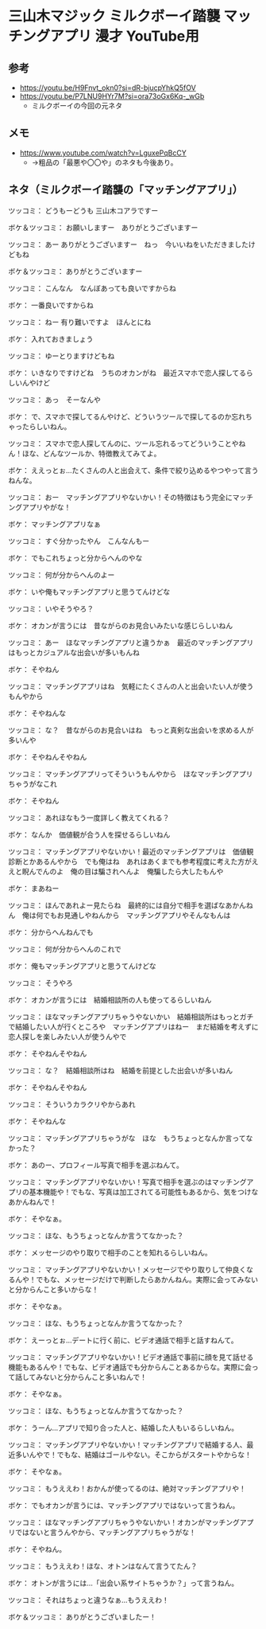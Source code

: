 # 三山木マジック ミルクボーイ踏襲 マッチングアプリ 漫才 YouTube用

## 参考

- https://youtu.be/H9Fnvt_okn0?si=dR-bjucpYhkQ5fOV
- https://youtu.be/P7LNU9HYr7M?si=ora73oGx6Kq-_wGb  
  - ミルクボーイの今回の元ネタ

## メモ

- https://www.youtube.com/watch?v=LguxePqBcCY
  - →粗品の「最悪や〇〇や」のネタも今後あり。

## ネタ（ミルクボーイ踏襲の「マッチングアプリ」）

ツッコミ： どうもーどうも 三山木コアラですー

ボケ＆ツッコミ： お願いしますー　ありがとうございますー

ツッコミ： あー ありがとうございますー　ねっ　今いいねをいただきましたけどもね

ボケ＆ツッコミ： ありがとうございますー

ツッコミ： こんなん　なんぼあっても良いですからね

ボケ： 一番良いですからね

ツッコミ： ねー 有り難いですよ　ほんとにね

ボケ： 入れておきましょう

ツッコミ： ゆーとりますけどもね

ボケ： いきなりですけどね　うちのオカンがね　最近スマホで恋人探してるらしいんやけど

ツッコミ： あっ　そーなんや

ボケ： で、スマホで探してるんやけど、どういうツールで探してるのか忘れちゃったらしいねん。

ツッコミ： スマホで恋人探してんのに、ツール忘れるってどういうことやねん！ほな、どんなツールか、特徴教えてみてよ。

ボケ： ええっとぉ…たくさんの人と出会えて、条件で絞り込めるやつやって言うねんな。

ツッコミ： おー　マッチングアプリやないかい！その特徴はもう完全にマッチングアプリやがな！

ボケ： マッチングアプリなぁ

ツッコミ： すぐ分かったやん　こんなんもー

ボケ： でもこれちょっと分からへんのやな

ツッコミ： 何が分からへんのよー

ボケ： いや俺もマッチングアプリと思うてんけどな

ツッコミ： いやそうやろ？

ボケ： オカンが言うには　昔ながらのお見合いみたいな感じらしいねん

ツッコミ： あー　ほなマッチングアプリと違うかぁ　最近のマッチングアプリはもっとカジュアルな出会いが多いもんね

ボケ： そやねん

ツッコミ： マッチングアプリはね　気軽にたくさんの人と出会いたい人が使うもんやから

ボケ： そやねんな

ツッコミ： な？　昔ながらのお見合いはね　もっと真剣な出会いを求める人が多いんや

ボケ： そやねんそやねん

ツッコミ： マッチングアプリってそういうもんやから　ほなマッチングアプリちゃうがなこれ

ボケ： そやねん

ツッコミ： あれほなもう一度詳しく教えてくれる？

ボケ： なんか　価値観が合う人を探せるらしいねん

ツッコミ： マッチングアプリやないかい！最近のマッチングアプリは　価値観診断とかあるんやから　でも俺はね　あれはあくまでも参考程度に考えた方がええと睨んでんのよ　俺の目は騙されへんよ　俺騙したら大したもんや

ボケ： まあねー

ツッコミ： ほんであれよー見たらね　最終的には自分で相手を選ばなあかんねん　俺は何でもお見通しやねんから　マッチングアプリやそんなもんは

ボケ： 分からへんねんでも

ツッコミ： 何が分からへんのこれで

ボケ： 俺もマッチングアプリと思うてんけどな

ツッコミ： そうやろ

ボケ： オカンが言うには　結婚相談所の人も使ってるらしいねん

ツッコミ： ほなマッチングアプリちゃうやないかい　結婚相談所はもっとガチで結婚したい人が行くところや　マッチングアプリはねー　まだ結婚を考えずに恋人探しを楽しみたい人が使うんやで

ボケ： そやねんそやねん

ツッコミ： な？　結婚相談所はね　結婚を前提とした出会いが多いねん

ボケ： そやねんそやねん

ツッコミ： そういうカラクリやからあれ

ボケ： そやねんな

ツッコミ： マッチングアプリちゃうがな　ほな　もうちょっとなんか言ってなかった？

ボケ： あのー、プロフィール写真で相手を選ぶねんて。

ツッコミ： マッチングアプリやないかい！写真で相手を選ぶのはマッチングアプリの基本機能や！でもな、写真は加工されてる可能性もあるから、気をつけなあかんねんで！

ボケ： そやなぁ。

ツッコミ： ほな、もうちょっとなんか言うてなかった？

ボケ： メッセージのやり取りで相手のことを知れるらしいねん。

ツッコミ： マッチングアプリやないかい！メッセージでやり取りして仲良くなるんや！でもな、メッセージだけで判断したらあかんねん。実際に会ってみないと分からんこと多いからな！

ボケ： そやなぁ。

ツッコミ： ほな、もうちょっとなんか言うてなかった？

ボケ： えーっとぉ…デートに行く前に、ビデオ通話で相手と話すねんて。

ツッコミ： マッチングアプリやないかい！ビデオ通話で事前に顔を見て話せる機能もあるんや！でもな、ビデオ通話でも分からんことあるからな。実際に会って話してみないと分からんこと多いねんで！

ボケ： そやなぁ。

ツッコミ： ほな、もうちょっとなんか言うてなかった？

ボケ： うーん…アプリで知り合った人と、結婚した人もいるらしいねん。

ツッコミ： マッチングアプリやないかい！マッチングアプリで結婚する人、最近多いんやで！でもな、結婚はゴールやない。そこからがスタートやからな！

ボケ： そやなぁ。

ツッコミ： もうええわ！おかんが使ってるのは、絶対マッチングアプリや！

ボケ： でもオカンが言うには、マッチングアプリではないって言うねん。

ツッコミ： ほなマッチングアプリちゃうやないかい！オカンがマッチングアプリではないと言うんやから、マッチングアプリちゃうがな！

ボケ： そやねん。

ツッコミ： もうええわ！ほな、オトンはなんて言うてたん？

ボケ： オトンが言うには…「出会い系サイトちゃうか？」って言うねん。

ツッコミ： それはちょっと違うなぁ…もうええわ！

ボケ＆ツッコミ： ありがとうございましたー！